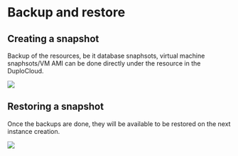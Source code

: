 # Backup and restore

## Creating a snapshot <a href="#0-toc-title" id="0-toc-title"></a>

Backup of the resources, be it database snaphsots, virtual machine snaphsots/VM AMI can be done directly under the resource in the DuploCloud.

![](https://duplocloud.com/wp-content/uploads/2021/11/db-backup.png)

## Restoring a snapshot <a href="#1-toc-title" id="1-toc-title"></a>

Once the backups are done, they will be available to be restored on the next instance creation.&#x20;

![](https://duplocloud.com/wp-content/uploads/2021/11/db-restore.png)
